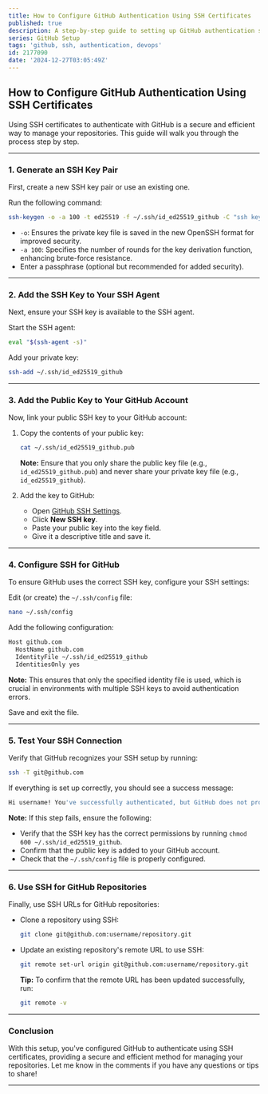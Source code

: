 ```yaml
---
title: How to Configure GitHub Authentication Using SSH Certificates
published: true
description: A step-by-step guide to setting up GitHub authentication securely using SSH certificates.
series: GitHub Setup
tags: 'github, ssh, authentication, devops'
id: 2177090
date: '2024-12-27T03:05:49Z'
---
```


## How to Configure GitHub Authentication Using SSH Certificates

Using SSH certificates to authenticate with GitHub is a secure and efficient way to manage your repositories. This guide will walk you through the process step by step.

---

### 1. Generate an SSH Key Pair

First, create a new SSH key pair or use an existing one.

Run the following command:

```bash
ssh-keygen -o -a 100 -t ed25519 -f ~/.ssh/id_ed25519_github -C "ssh key for github"
```

- `-o`: Ensures the private key file is saved in the new OpenSSH format for improved security.
- `-a 100`: Specifies the number of rounds for the key derivation function, enhancing brute-force resistance.
- Enter a passphrase (optional but recommended for added security).

---

### 2. Add the SSH Key to Your SSH Agent

Next, ensure your SSH key is available to the SSH agent.

Start the SSH agent:

```bash
eval "$(ssh-agent -s)"
```

Add your private key:

```bash
ssh-add ~/.ssh/id_ed25519_github
```

---

### 3. Add the Public Key to Your GitHub Account

Now, link your public SSH key to your GitHub account:

1. Copy the contents of your public key:

   ```bash
   cat ~/.ssh/id_ed25519_github.pub
   ```

   **Note:** Ensure that you only share the public key file (e.g., `id_ed25519_github.pub`) and never share your private key file (e.g., `id_ed25519_github`).

2. Add the key to GitHub:
   - Open [GitHub SSH Settings](https://github.com/settings/keys).
   - Click **New SSH key**.
   - Paste your public key into the key field.
   - Give it a descriptive title and save it.

---

### 4. Configure SSH for GitHub

To ensure GitHub uses the correct SSH key, configure your SSH settings:

Edit (or create) the `~/.ssh/config` file:

```bash
nano ~/.ssh/config
```

Add the following configuration:

```bash
Host github.com
  HostName github.com
  IdentityFile ~/.ssh/id_ed25519_github
  IdentitiesOnly yes
```

**Note:** This ensures that only the specified identity file is used, which is crucial in environments with multiple SSH keys to avoid authentication errors.

Save and exit the file.

---

### 5. Test Your SSH Connection

Verify that GitHub recognizes your SSH setup by running:

```bash
ssh -T git@github.com
```

If everything is set up correctly, you should see a success message:

```bash
Hi username! You've successfully authenticated, but GitHub does not provide shell access.
```

**Note:** If this step fails, ensure the following:

- Verify that the SSH key has the correct permissions by running `chmod 600 ~/.ssh/id_ed25519_github`.
- Confirm that the public key is added to your GitHub account.
- Check that the `~/.ssh/config` file is properly configured.

---

### 6. Use SSH for GitHub Repositories

Finally, use SSH URLs for GitHub repositories:

- Clone a repository using SSH:

  ```bash
  git clone git@github.com:username/repository.git
  ```

- Update an existing repository's remote URL to use SSH:

  ```bash
  git remote set-url origin git@github.com:username/repository.git
  ```

  **Tip:** To confirm that the remote URL has been updated successfully, run:

  ```bash
  git remote -v
  ```

---

### Conclusion

With this setup, you've configured GitHub to authenticate using SSH certificates, providing a secure and efficient method for managing your repositories. Let me know in the comments if you have any questions or tips to share!

---
